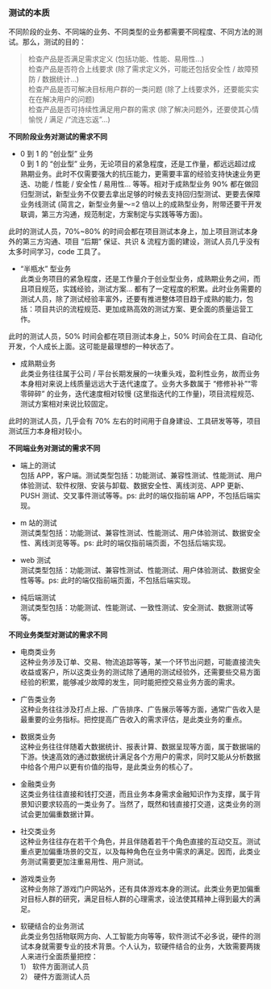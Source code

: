 

### 测试的本质
不同阶段的业务、不同端的业务、不同类型的业务都需要不同程度、不同方法的测试。那么，测试的目的：  
> 检查产品是否满足需求定义 (包括功能、性能、易用性...)  
> 检查产品是否符合上线要求 (除了需求定义外，可能还包括安全性 / 故障预防 / 数据统计...)  
> 检查产品是否可解决目标用户群的一类问题 (除了上线要求外，还要能实实在在解决用户的问题)  
> 检查产品是否可持续性满足用户群的需求 (除了解决问题外，还要使其心情愉悦 / 满足 /“流连忘返”...)  

**不同阶段业务对测试的需求不同**  

- 0 到 1 的 “创业型” 业务  
0 到 1 的 “创业型” 业务，无论项目的紧急程度，还是工作量，都远远超过成熟期业务。此时不仅需要强大的抗压能力，更需要丰富的经验支持快速业务更迭、功能 / 性能 / 安全性 / 易用性... 等等。相对于成熟型业务 90% 都在做回归型测试，新型业务不仅要去拿出足够的时候去支持回归型测试、更要去保障业务线测试 (简言之，新型业务量～=2 倍以上的成熟型业务，附带还要干开发联调，第三方沟通，规范制定，方案制定与实践等等方面)。

此时的测试人员，70%~80% 的时间会都在项目测试本身上，加上项目测试本身外的第三方沟通、项目 “后期” 保证、共识 & 流程方面的建设，测试人员几乎没有太多时间学习，code 工具了。

- “半瓶水” 型业务  
此类业务项目的紧急程度，还是工作量介于创业型业务，成熟期业务之间，而且项目规范，实践经验，测试方案... 都有了一定程度的积累。此时业务需要的测试人员，除了测试经验丰富外，还要有推进整体项目趋于成熟的能力，包括：项目共识的流程规范、更加成熟高效的测试方案、更全面的质量运营工作。

此时的测试人员，50% 时间会都在项目测试本身上，50% 时间会在工具、自动化开发，个人成长上面。这可能是最理想的一种状态了。

- 成熟期业务  
此类业务往往属于公司 / 平台长期发展的一块重头戏，盈利性业务，故而业务本身相对来说上线质量远远大于迭代速度了。业务大多数属于 “修修补补”“零零碎碎” 的业务，迭代速度相对较慢 (这里指迭代的工作量)，项目流程规范、测试方案相对来说比较固定。

此时的测试人员，几乎会有 70% 左右的时间用于自身建设、工具研发等等，项目测试压力本身相对较小。

**不同端业务对测试的需求不同**  

- 端上的测试  
包括 APP，客户端。测试类型包括：功能测试、兼容性测试、性能测试、用户体验测试、软件权限、安装与卸载、数据安全性、离线浏览、APP 更新、PUSH 测试、交叉事件测试等等。ps: 此时的端仅指前端 APP，不包括后端实现。

- m 站的测试  
测试类型包括：功能测试、兼容性测试、性能测试、用户体验测试、数据安全性、离线浏览等等。ps: 此时的端仅指前端页面，不包括后端实现。

- web 测试  
测试类型包括：功能测试、兼容性测试、性能测试、用户体验测试、数据安全性等等。ps: 此时的端仅指前端页面，不包括后端实现。

- 纯后端测试  
测试类型包括：功能测试、性能测试、一致性测试、安全测试、数据测试等等。

**不同业务类型对测试的需求不同**   

- 电商类业务  
这种业务涉及订单、交易、物流追踪等等，某一个环节出问题，可能直接流失收益或客户，所以这类业务的测试除了通用的测试经验外，还需要些交易方面经验的积累，能够减少故障的发生，同时能把控交易业务方面的需求。

- 广告类业务  
这种业务往往涉及打点上报、广告排序、广告展示等等方面，通常广告收入是最重要的业务指标。把控提高广告收入的需求评估，是此类业务的重点。

- 数据类业务  
这种业务往往伴随着大数据统计、报表计算、数据呈现等方面，属于数据端的下游。快速高效的通过数据统计满足各个方用户的需求，同时又能从分析数据中给各个用户以更有价值的指导，是此类业务的核心了。

- 金融类业务  
这类业务往往直接和钱打交道，而且业务本身需求金融知识作为支撑，属于背景知识要求较高的一类业务了。当然了，既然和钱直接打交道，这类业务的测试会更加偏重数据计算。

- 社交类业务  
这种业务往往存在若干个角色，并且伴随着若干个角色直接的互动交互。测试重点更加偏重场景的交互，以及每种角色在业务中需求的满足。因而，此类业务测试需要更加注重易用性、用户测试。

- 游戏类业务  
这种业务除了游戏门户网站外，还有具体游戏本身的测试。此类业务更加偏重对目标人群的研究，满足目标人群的心理需求，设法使其精神上得到最大的满足。

- 软硬结合的业务测试  
此类业务包括物联网方向、人工智能方向等等，软件测试不必多说，硬件的测试本身就需要专业的技术背景。个人认为，软硬件结合的业务，大致需要两拨人来进行全面质量把控：   
1） 软件方面测试人员  
2） 硬件方面测试人员  
